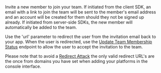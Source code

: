 Invite a new member to join your team. If initiated from the client SDK, an email with a link to join the team will be sent to the member's email address and an account will be created for them should they not be signed up already. If initiated from server-side SDKs, the new member will automatically be added to the team.

Use the 'url' parameter to redirect the user from the invitation email back to your app. When the user is redirected, use the [Update Team Membership Status](https://appwrite.io/docs/client/teams?sdk=web-default#teamsUpdateMembershipStatus) endpoint to allow the user to accept the invitation to the team. 

Please note that to avoid a [Redirect Attack](https://github.com/OWASP/CheatSheetSeries/blob/master/cheatsheets/Unvalidated_Redirects_and_Forwards_Cheat_Sheet.md) the only valid redirect URL's are the once from domains you have set when adding your platforms in the console interface.